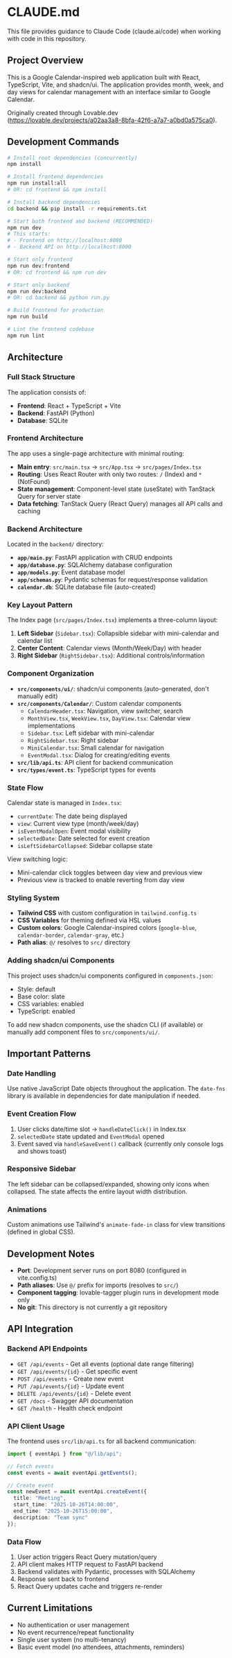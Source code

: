 # CLAUDE.md

This file provides guidance to Claude Code (claude.ai/code) when working with code in this repository.

## Project Overview

This is a Google Calendar-inspired web application built with React, TypeScript, Vite, and shadcn/ui. The application provides month, week, and day views for calendar management with an interface similar to Google Calendar.

Originally created through Lovable.dev (https://lovable.dev/projects/a02aa3a8-8bfa-42f6-a7a7-a0bd0a575ca0).

## Development Commands

```bash
# Install root dependencies (concurrently)
npm install

# Install frontend dependencies
npm run install:all
# OR: cd frontend && npm install

# Install backend dependencies
cd backend && pip install -r requirements.txt

# Start both frontend and backend (RECOMMENDED)
npm run dev
# This starts:
# - Frontend on http://localhost:8080
# - Backend API on http://localhost:8000

# Start only frontend
npm run dev:frontend
# OR: cd frontend && npm run dev

# Start only backend
npm run dev:backend
# OR: cd backend && python run.py

# Build frontend for production
npm run build

# Lint the frontend codebase
npm run lint
```

## Architecture

### Full Stack Structure

The application consists of:
- **Frontend**: React + TypeScript + Vite
- **Backend**: FastAPI (Python)
- **Database**: SQLite

### Frontend Architecture

The app uses a single-page architecture with minimal routing:
- **Main entry**: `src/main.tsx` → `src/App.tsx` → `src/pages/Index.tsx`
- **Routing**: Uses React Router with only two routes: `/` (Index) and `*` (NotFound)
- **State management**: Component-level state (useState) with TanStack Query for server state
- **Data fetching**: TanStack Query (React Query) manages all API calls and caching

### Backend Architecture

Located in the `backend/` directory:
- **`app/main.py`**: FastAPI application with CRUD endpoints
- **`app/database.py`**: SQLAlchemy database configuration
- **`app/models.py`**: Event database model
- **`app/schemas.py`**: Pydantic schemas for request/response validation
- **`calendar.db`**: SQLite database file (auto-created)

### Key Layout Pattern

The Index page (`src/pages/Index.tsx`) implements a three-column layout:
1. **Left Sidebar** (`Sidebar.tsx`): Collapsible sidebar with mini-calendar and calendar list
2. **Center Content**: Calendar views (Month/Week/Day) with header
3. **Right Sidebar** (`RightSidebar.tsx`): Additional controls/information

### Component Organization

- **`src/components/ui/`**: shadcn/ui components (auto-generated, don't manually edit)
- **`src/components/Calendar/`**: Custom calendar components
  - `CalendarHeader.tsx`: Navigation, view switcher, search
  - `MonthView.tsx`, `WeekView.tsx`, `DayView.tsx`: Calendar view implementations
  - `Sidebar.tsx`: Left sidebar with mini-calendar
  - `RightSidebar.tsx`: Right sidebar
  - `MiniCalendar.tsx`: Small calendar for navigation
  - `EventModal.tsx`: Dialog for creating/editing events
- **`src/lib/api.ts`**: API client for backend communication
- **`src/types/event.ts`**: TypeScript types for events

### State Flow

Calendar state is managed in `Index.tsx`:
- `currentDate`: The date being displayed
- `view`: Current view type (month/week/day)
- `isEventModalOpen`: Event modal visibility
- `selectedDate`: Date selected for event creation
- `isLeftSidebarCollapsed`: Sidebar collapse state

View switching logic:
- Mini-calendar click toggles between day view and previous view
- Previous view is tracked to enable reverting from day view

### Styling System

- **Tailwind CSS** with custom configuration in `tailwind.config.ts`
- **CSS Variables** for theming defined via HSL values
- **Custom colors**: Google Calendar-inspired colors (`google-blue`, `calendar-border`, `calendar-gray`, etc.)
- **Path alias**: `@/` resolves to `src/` directory

### Adding shadcn/ui Components

This project uses shadcn/ui components configured in `components.json`:
- Style: default
- Base color: slate
- CSS variables: enabled
- TypeScript: enabled

To add new shadcn components, use the shadcn CLI (if available) or manually add component files to `src/components/ui/`.

## Important Patterns

### Date Handling

Use native JavaScript Date objects throughout the application. The `date-fns` library is available in dependencies for date manipulation if needed.

### Event Creation Flow

1. User clicks date/time slot → `handleDateClick()` in Index.tsx
2. `selectedDate` state updated and `EventModal` opened
3. Event saved via `handleSaveEvent()` callback (currently only console logs and shows toast)

### Responsive Sidebar

The left sidebar can be collapsed/expanded, showing only icons when collapsed. The state affects the entire layout width distribution.

### Animations

Custom animations use Tailwind's `animate-fade-in` class for view transitions (defined in global CSS).

## Development Notes

- **Port**: Development server runs on port 8080 (configured in vite.config.ts)
- **Path aliases**: Use `@/` prefix for imports (resolves to `src/`)
- **Component tagging**: lovable-tagger plugin runs in development mode only
- **No git**: This directory is not currently a git repository

## API Integration

### Backend API Endpoints

- `GET /api/events` - Get all events (optional date range filtering)
- `GET /api/events/{id}` - Get specific event
- `POST /api/events` - Create new event
- `PUT /api/events/{id}` - Update event
- `DELETE /api/events/{id}` - Delete event
- `GET /docs` - Swagger API documentation
- `GET /health` - Health check endpoint

### API Client Usage

The frontend uses `src/lib/api.ts` for all backend communication:

```typescript
import { eventApi } from "@/lib/api";

// Fetch events
const events = await eventApi.getEvents();

// Create event
const newEvent = await eventApi.createEvent({
  title: "Meeting",
  start_time: "2025-10-26T14:00:00",
  end_time: "2025-10-26T15:00:00",
  description: "Team sync"
});
```

### Data Flow

1. User action triggers React Query mutation/query
2. API client makes HTTP request to FastAPI backend
3. Backend validates with Pydantic, processes with SQLAlchemy
4. Response sent back to frontend
5. React Query updates cache and triggers re-render

## Current Limitations

- No authentication or user management
- No event recurrence/repeat functionality
- Single user system (no multi-tenancy)
- Basic event model (no attendees, attachments, reminders)
